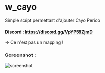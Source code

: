 # w_cayo
Simple script permettant d'ajouter Cayo Perico

#### Discord : https://discord.gg/VpYP58ZjmD

-> Ce n'est pas un mapping !

### Screenshot :

![screenshot](https://cdn.discordapp.com/attachments/534833580271075328/926466982327496714/cayo.PNG)

